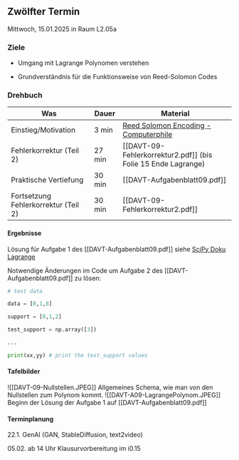 ## Zwölfter Termin


Mittwoch, 15.01.2025 in Raum L2.05a

### Ziele

- Umgang mit Lagrange Polynomen verstehen

- Grundverständnis für die Funktionsweise von Reed-Solomon Codes


### Drehbuch

| Was                                  | Dauer  | Material                                                                                                                              |
| ------------------------------------ | ------ | ------------------------------------------------------------------------------------------------------------------------------------- |
| Einstieg/Motivation                  | 3 min  | [Reed Solomon Encoding - Computerphile](https://www.youtube.com/watch?v=fBRMaEAFLE0&list=PLY8Upfcg86WQ5OtjhHkPchJdZbE1xbxnV&index=24) |
| Fehlerkorrektur (Teil 2)             | 27 min | [[DAVT-09-Fehlerkorrektur2.pdf]] (bis Folie 15 Ende Lagrange)                                                                         |
| Praktische Vertiefung                | 30 min | [[DAVT-Aufgabenblatt09.pdf]]                                                                                                          |
| Fortsetzung Fehlerkorrektur (Teil 2) | 30 min | [[DAVT-09-Fehlerkorrektur2.pdf]]                                                                                                      |



#### Ergebnisse 

Lösung für Aufgabe 1 des [[DAVT-Aufgabenblatt09.pdf]] siehe [SciPy Doku Lagrange](https://docs.scipy.org/doc/scipy/reference/generated/scipy.interpolate.lagrange.html) 

Notwendige Änderungen im Code um Aufgabe 2 des [[DAVT-Aufgabenblatt09.pdf]] zu lösen:
```python
# test data

data = [0,1,8]

support = [0,1,2]

test_support = np.array([3])

...

print(xx,yy) # print the test_support values
```

#### Tafelbilder

![[DAVT-09-Nullstellen.JPEG]]
Allgemeines Schema, wie man von den Nullstellen zum Polynom kommt.
![[DAVT-A09-LagrangePolynom.JPEG]]
Beginn der Lösung der Aufgabe 1 auf [[DAVT-Aufgabenblatt09.pdf]]
#### Terminplanung

22.1. GenAI (GAN, StableDiffusion, text2video)

05.02. ab 14 Uhr Klausurvorbereitung im i0.15
  